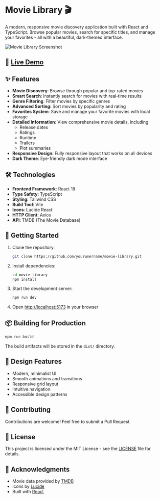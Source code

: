 # Movie Library 🎬

A modern, responsive movie discovery application built with React and TypeScript. Browse popular movies, search for specific titles, and manage your favorites - all with a beautiful, dark-themed interface.

![Movie Library Screenshot](https://images.unsplash.com/photo-1489599849927-2ee91cede3ba?auto=format&fit=crop&q=80&w=1200&h=400&crop=edges)

## 🌟 [Live Demo](https://movie-library-react-ts.netlify.app)

## ✨ Features

- **Movie Discovery**: Browse through popular and top-rated movies
- **Smart Search**: Instantly search for movies with real-time results
- **Genre Filtering**: Filter movies by specific genres
- **Advanced Sorting**: Sort movies by popularity and rating
- **Favorites System**: Save and manage your favorite movies with local storage
- **Detailed Information**: View comprehensive movie details, including:
  - Release dates
  - Ratings
  - Runtime
  - Trailers
  - Plot summaries
- **Responsive Design**: Fully responsive layout that works on all devices
- **Dark Theme**: Eye-friendly dark mode interface

## 🛠️ Technologies

- **Frontend Framework**: React 18
- **Type Safety**: TypeScript
- **Styling**: Tailwind CSS
- **Build Tool**: Vite
- **Icons**: Lucide React
- **HTTP Client**: Axios
- **API**: TMDB (The Movie Database)

## 🚀 Getting Started

1. Clone the repository:
   ```bash
   git clone https://github.com/yourusername/movie-library.git
   ```

2. Install dependencies:
   ```bash
   cd movie-library
   npm install
   ```

3. Start the development server:
   ```bash
   npm run dev
   ```

4. Open [http://localhost:5173](http://localhost:5173) in your browser

## 📦 Building for Production

```bash
npm run build
```

The build artifacts will be stored in the `dist/` directory.

## 🎨 Design Features

- Modern, minimalist UI
- Smooth animations and transitions
- Responsive grid layout
- Intuitive navigation
- Accessible design patterns

## 🤝 Contributing

Contributions are welcome! Feel free to submit a Pull Request.

## 📝 License

This project is licensed under the MIT License - see the [LICENSE](LICENSE) file for details.

## 🙏 Acknowledgments

- Movie data provided by [TMDB](https://www.themoviedb.org/)
- Icons by [Lucide](https://lucide.dev/)
- Built with [React](https://reactjs.org/)